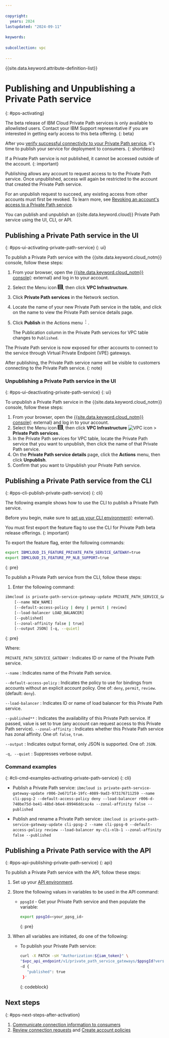 ```yaml
---

copyright:
  years: 2024
lastupdated: "2024-09-11"

keywords:

subcollection: vpc

---
```


{{site.data.keyword.attribute-definition-list}}

# Publishing and Unpublishing a Private Path service
{: #pps-activating}

The beta release of IBM Cloud Private Path services is only available to allowlisted users. Contact your IBM Support representative if you are interested in getting early access to this beta offering.
{: beta}

After you [verify successful connectivity to your Private Path service](/docs/vpc?topic=vpc-pps-verify), it's time to publish your service for deployment to consumers.
{: shortdesc}

If a Private Path service is not published, it cannot be accessed outside of the account.
{: important}

Publishing allows any account to request access to to the Private Path service. Once unpublished, access will again be restricted to the account that created the Private Path service.

For an unpublish request to succeed, any existing access from other accounts must first be revoked. To learn more, see [Revoking an account's access to a Private Path service](/docs/vpc?topic=vpc-pps-ui-revoke-account&interface=ui).

You can publish and unpublish an {{site.data.keyword.cloud}} Private Path service using the UI, CLI, or API.

## Publishing a Private Path service in the UI
{: #pps-ui-activating-private-path-service}
{: ui}

To publish a Private Path service with the {{site.data.keyword.cloud_notm}} console, follow these steps:

1. From your browser, open the [{{site.data.keyword.cloud_notm}} console](/login){: external} and log in to your account.
1. Select the Menu icon ![Menu icon](images/menu_icon.png), then click **VPC Infrastructure**.
1. Click **Private Path services** in the Network section.
1. Locate the name of your new Private Path service in the table, and click on the name to view the Private Path service details page. 
1. Click **Publish** in the Actions menu ![Actions menu](images/overflow.png).

   The Publication column in the Private Path services for VPC table changes to `Published`.

The Private Path service is now exposed for other accounts to connect to the service through Virtual Private Endpoint (VPE) gateways.

After publishing, the Private Path service name will be visible to customers connecting to the Private Path service.
{: note}

### Unpublishing a Private Path service in the UI
{: #pps-ui-deactivating-private-path-service}
{: ui}

To unpublish a Private Path service in the {{site.data.keyword.cloud_notm}} console, follow these steps:

1. From your browser, open the [{{site.data.keyword.cloud_notm}} console](/login){: external} and log in to your account.
1. Select the Menu icon ![Menu icon](images/menu_icon.png), then click  **VPC Infrastructure** ![VPC icon](../../icons/vpc.svg)  > **Private Path services**.
1. In the Private Path services for VPC table, locate the Private Path service that you want to unpublish, then click the name of that Private Path service.
1. On the **Private Path service details** page, click the **Actions** menu, then click **Unpublish**.
1. Confirm that you want to Unpublish your Private Path service.


## Publishing a Private Path service from the CLI
{: #pps-cli-publish-private-path-service}
{: cli}

The following example shows how to use the CLI to publish a Private Path service.

Before you begin, make sure to [set up your CLI environment](/docs/vpc?topic=vpc-set-up-environment&interface=cli){: external}.

You must first export the feature flag to use the CLI for Private Path beta release offerings.
{: important}

To export the feature flag, enter the following commands:

```sh
export IBMCLOUD_IS_FEATURE_PRIVATE_PATH_SERVICE_GATEWAY=true
export IBMCLOUD_IS_FEATURE_PP_NLB_SUPPORT=true
```
{: pre}

To publish a Private Path service from the CLI, follow these steps:

1. Enter the following command:

```sh
ibmcloud is private-path-service-gateway-update PRIVATE_PATH_SERVICE_GATEWAY
    [--name NEW_NAME]
    [--default-access-policy | deny | permit | review]
    [--load-balancer LOAD_BALANCER]
    [--published]
    [--zonal-affinity false | true]
    [--output JSON] [-q, --quiet]
```
{: pre}

Where:

`PRIVATE_PATH_SERVICE_GATEWAY`
:   Indicates ID or name of the Private Path service.

`--name`
:   Indicates name of the Private Path service.

`--default-access-policy`
:   Indicates the policy to use for bindings from accounts without an explicit account policy. One of: `deny`, `permit`, `review`. (default: `deny`).

`--load-balancer`
:   Indicates ID or name of load balancer for this Private Path service.

`--published**`
:   Indicates the availability of this Private Path service. If passed, value is set to true (any account can request access to this Private Path service).
`--zonal-affinity`
:   Indicates whether this Private Path service has zonal affinity. One of: `false`, `true`.

`--output`
:   Indicates output format, only JSON is supported. One of: `JSON`.

`-q, --quiet`
:   Suppresses verbose output.

### Command examples
{: #cli-cmd-examples-activating-private-path-service}
{: cli}

- Publish a Private Path service:
   `ibmcloud is private-path-service-gateway-update r006-2e671f14-19fc-4089-9ad3-973176711259 --name cli-ppsg-2 --default-access-policy deny --load-balancer r006-d-740be75d-be41-48bd-b6e4-89946ddcac4a --zonal-affinity false --published`

- Publish and rename a Private Path service:
   `ibmcloud is private-path-service-gateway-update cli-ppsg-2 --name cli-ppsg-0 --default-access-policy review --load-balancer my-cli-nlb-1 --zonal-affinity false --published`

## Publishing a Private Path service with the API
{: #pps-api-publishing-private-path-service}
{: api}

To publish a Private Path service with the API, follow these steps:

1. Set up your [API environment](/docs/vpc?topic=vpc-set-up-environment&interface=cli).
1. Store the following values in variables to be used in the API command:

   * `ppsgId` - Get your Private Path service and then populate the variable:

      ```sh
      export ppsgId=<your_ppsg_id>
      ```
      {: pre}


1. When all variables are initiated, do one of the following:

   * To publish your Private Path service:

      ```sh
      curl -X PATCH -sH "Authorization:${iam_token}" \
      "$vpc_api_endpoint/v1/private_path_service_gateways/$ppsgId?version=$api_version&generation=2" \
      -d {
         "published": true
       }'
      ```
      {: codeblock}

## Next steps
{: #pps-next-steps-after-activation}

1. [Communicate connection information to consumers](/docs/vpc?topic=vpc-pps-ui-communicate)
1. [Review connection requests](/docs/vpc?topic=vpc-pps-ui-reviewing&interface=ui) and [Create account policies](/docs/vpc?topic=vpc-pps-create-account-policy&interface=ui)
